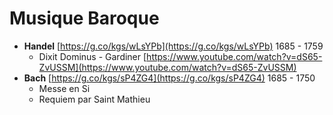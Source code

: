 # Musique Baroque

* **Handel** [https://g.co/kgs/wLsYPb](https://g.co/kgs/wLsYPb) 1685 - 1759
  * Dixit Dominus - Gardiner [https://www.youtube.com/watch?v=dS65-ZvUSSM](https://www.youtube.com/watch?v=dS65-ZvUSSM)
* **Bach** [https://g.co/kgs/sP4ZG4](https://g.co/kgs/sP4ZG4) 1685 - 1750
  * Messe en Si 
  * Requiem par Saint Mathieu

